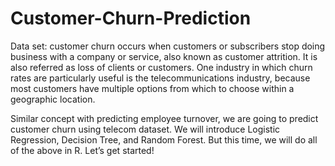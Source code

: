 # Customer-Churn-Prediction
Data set: customer churn occurs when customers or subscribers stop doing business with a company or service, also known as customer attrition. It is also referred as loss of clients or customers. One industry in which churn rates are particularly useful is the telecommunications industry, because most customers have multiple options from which to choose within a geographic location.

Similar concept with predicting employee turnover, we are going to predict customer churn using telecom dataset. We will introduce Logistic Regression, Decision Tree, and Random Forest. But this time, we will do all of the above in R. Let’s get started!
